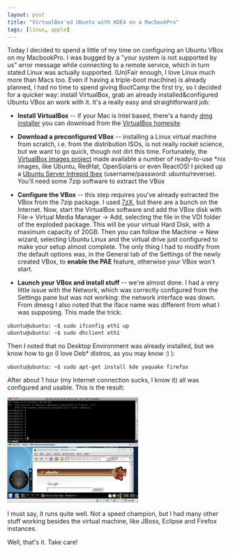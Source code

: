 ```yaml
---
layout: post
title: "VirtualBox'ed Ubuntu with KDE4 on a MacbookPro"
tags: [linux, apple]
---
```

Today I decided to spend a little of my time on configuring an Ubuntu VBox on my MacbookPro. I was bugged by a "your system is not supported by us" error message while connecting to a remote service, which in turn stated Linux was actually supported. (Un)Fair enough, I love Linux much more than Macs too.
Even if having a triple-boot mac(hine) is already planned, I had no time to spend giving BootCamp the first try, so I decided for a quicker way: install VirtualBox, grab an already installed&amp;configured Ubuntu VBox an work with it. It's a really easy and straightforward job:

- **Install VirtualBox** -- if your Mac is Intel based, there's a handy <a title="VirtualBox installer" href="http://download.virtualbox.org/virtualbox/2.1.0/VirtualBox-2.1.0-41146-OSX_x86.dmg">dmg installer</a> you can download from the <a title="VirtualBox homesite" href="http://www.virtualbox.org/" target="_blank">VirtualBox homesite</a>

- **Download a preconfigured VBox** -- installing a Linux virtual machine from scratch, i.e. from the distribution ISOs, is not really rocket science, but we want to go quick, though not dirt this time. Fortunately, the <a title="VirtualBox images project" href="http://virtualbox.wordpress.com/" target="_blank">VirtualBox images project</a> made available a number of ready-to-use *nix images, like Ubuntu, RedHat, OpenSolaris or even ReactOS! I picked up a <a title="Ubuntu Server Intrepid Ibex" href="http://downloads.sourceforge.net/virtualboximage/ubuntu-8.10-server-x86.7z">Ubuntu Server Intrepid Ibex</a> (username/password: ubuntu/reverse). You'll need some 7zip software to extract the VBox

- **Configure the VBox** -- this step requires you've already extracted the VBox from the 7zip package. I used <a title="7zX homepage" href="http://sixtyfive.xmghosting.com/products/7zx/">7zX</a>, but there are a bunch on the Internet. Now, start the VirtualBox software and add the VBox disk with File-&gt; Virtual Media Manager -&gt; Add, selecting the file in the VDI folder of the exploded package. This will be your virtual Hard Disk, with a maximum capacity of 20GB. Then you can follow the Machine -&gt; New wizard, selecting Ubuntu Linux and the virtual drive just configured to make your setup almost complete. The only thing I had to modify from the default options was, in the General tab of the Settings of the newly created VBox, to <strong>enable the PAE</strong> feature, otherwise your VBox won't start.

- **Launch your VBox and install stuff** -- we're almost done. I had a very little issue with the Network, which was correctly configured from the Settings pane but was not working: the network interface was down. From dmesg I also noted that the iface name was different from what I was supposing. This made the trick:

```
ubuntu@ubuntu: ~$ sudo ifconfig eth1 up
ubuntu@ubuntu: ~$ sudo dhclient eth1
```

Then I noted that no Desktop Environment was already installed, but we know how to go (I love Deb* distros, as you may know :) ):

    ubuntu@ubuntu: ~$ sudo apt-get install kde yaquake firefox

After about 1 hour (my Internet connection sucks, I know it) all was configured and usable. This is the result:

<img class="size-medium wp-image-47" title="ubuntu-kde4-firefox-yakuake-virtualbox" src="/img/post/virt-kde-yakuake.png" alt="Ubuntu + KDE4 + Firefox + Yakuake inside a VirtualBox ;)" width="300" height="241" />

I must say, it runs quite well. Not a speed champion, but I had many other stuff working besides the virtual machine, like JBoss, Eclipse and Firefox instances.

Well, that's it. Take care!
